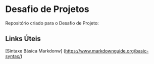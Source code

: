 # Desafio de Projetos
Repositório criado para o Desafio de Projeto:

## Links Úteis
[Sintaxe Básica Markdonw] (https://www.markdownguide.org/basic-syntax/)
